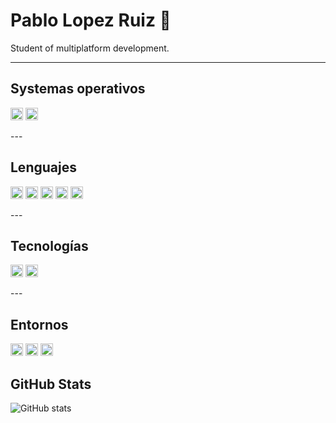 # Pablo Lopez Ruiz 👋  
Student of multiplatform development.

---

## Systemas operativos
<p align="left">
  <img src="https://upload.wikimedia.org/wikipedia/commons/8/87/Windows_logo_-_2021.svg" alt="Windows" width="20" >
  <img src="https://upload.wikimedia.org/wikipedia/commons/3/35/Tux.svg" alt="Linux" width="20" padding="10">
</p>
---

## Lenguajes
<p align="left">
<img src="https://upload.wikimedia.org/wikipedia/en/3/30/Java_programming_language_logo.svg" alt="Java" width="20">
<img src="https://upload.wikimedia.org/wikipedia/commons/c/c3/Python-logo-notext.svg" alt="Python" width="20">
<img src="https://upload.wikimedia.org/wikipedia/commons/6/62/CSS3_logo.svg" alt="CSS3" width="20">
<img src="https://upload.wikimedia.org/wikipedia/commons/3/38/HTML5_Badge.svg" alt="HTML5" width="20">
<img src="https://upload.wikimedia.org/wikipedia/commons/0/0a/MySQL_textlogo.svg" alt="MySQL" width="20">
</p>
---

## Tecnologías
<p align="left">
<img src="https://raw.githubusercontent.com/discordjs/discord.js/main/.github/logo.svg" alt="Discord.js" width="20">
<img src="https://upload.wikimedia.org/wikipedia/commons/e/e0/Git-logo.svg" alt="Git" width="20">
</p>
---

## Entornos
<p align="left">
<img src="https://upload.wikimedia.org/wikipedia/commons/4/4b/Visual_Studio_Code_1.35_icon.svg" alt="Visual Studio Code" width="20">
<img src="https://upload.wikimedia.org/wikipedia/commons/3/34/Android_Studio_icon.svg" alt="Android Studio" width="20">
<img src="https://upload.wikimedia.org/wikipedia/commons/a/a1/PyCharm_Logo.svg" alt="PyCharm" width="20">
</p>

## GitHub Stats
![GitHub stats](https://github-readme-stats.vercel.app/api?username=Pablirry&show_icons=true&theme=dark)
